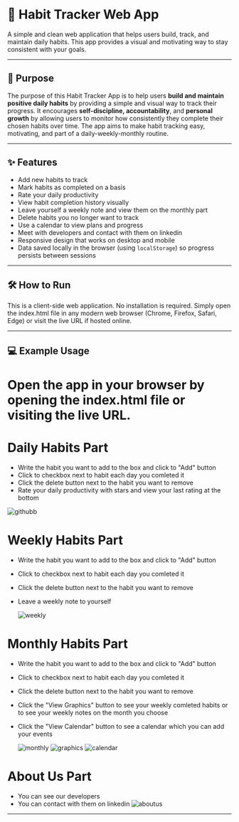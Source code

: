 # 🧠 Habit Tracker Web App

A simple and clean web application that helps users build, track, and maintain daily habits. This app provides a visual and motivating way to stay consistent with your goals.

---

## 🎯 Purpose

The purpose of this Habit Tracker App is to help users **build and maintain positive daily habits** by providing a simple and visual way to track their progress. It encourages **self-discipline, accountability**, and **personal growth** by allowing users to monitor how consistently they complete their chosen habits over time. The app aims to make habit tracking easy, motivating, and part of a daily-weekly-monthly routine.

---

## ✨ Features

- Add new habits to track
- Mark habits as completed on a basis
- Rate your daily productivity
- View habit completion history visually
- Leave yourself a weekly note and view them on the monthly part
- Delete habits you no longer want to track
- Use a calendar to view plans and progress
- Meet with developers and contact with them on linkedin
- Responsive design that works on desktop and mobile
- Data saved locally in the browser (using `localStorage`) so progress persists between sessions

---

## 🛠️ How to Run

This is a client-side web application. No installation is required. Simply open the index.html file in any modern web browser (Chrome, Firefox, Safari, Edge) or visit the live URL if hosted online.

---

## 💻 Example Usage

# Open the app in your browser by opening the index.html file or visiting the live URL.

# Daily Habits Part
- Write the habit you want to add to the box and click to "Add" button
- Click to checkbox next to habit each day you comleted it
- Click the delete button next to the habit you want to remove
- Rate your daily productivity with stars and view your last rating at the bottom

![githubb](https://github.com/user-attachments/assets/1451d04b-e0a3-4fa3-81d1-fb3f201181d0)


# Weekly Habits Part
- Write the habit you want to add to the box and click to "Add" button
- Click to checkbox next to habit each day you comleted it
- Click the delete button next to the habit you want to remove
- Leave a weekly note to yourself

  ![weekly](https://github.com/user-attachments/assets/14c4d0d5-f4e7-4ceb-a895-a57bf27366ec)


# Monthly Habits Part
- Write the habit you want to add to the box and click to "Add" button
- Click to checkbox next to habit each day you comleted it
- Click the delete button next to the habit you want to remove
- Click the "View Graphics" button to see your weekly comleted habits or to see your weekly notes on the month you choose
- Click the "View Calendar" button to see a calendar which you can add your events

  ![monthly](https://github.com/user-attachments/assets/8714001a-2274-482c-8fb2-91a6e568e4cd)
  ![graphics](https://github.com/user-attachments/assets/3df9877b-450c-4e70-8c42-25d5faa63789)
  ![calendar](https://github.com/user-attachments/assets/e2914ac6-491c-4573-96ac-126d6b75c37a)



# About Us Part
- You can see our developers 
- You can contact with them on linkedin
![aboutus](https://github.com/user-attachments/assets/01eafe5c-90c1-474f-a57e-c930ab24074c)

---




